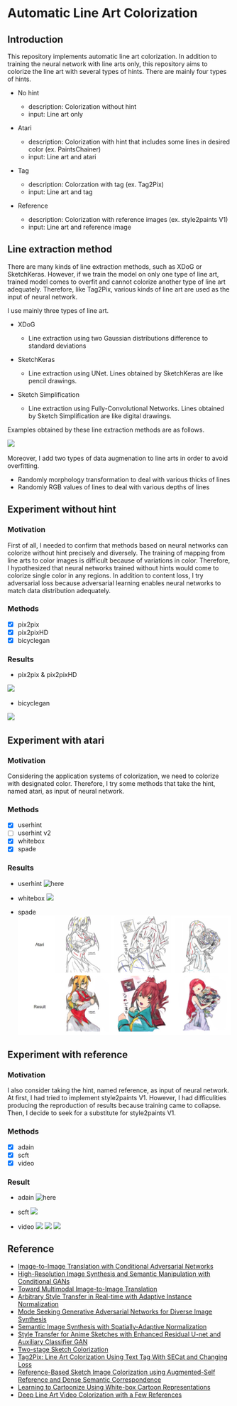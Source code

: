 # Automatic Line Art Colorization

## Introduction
This repository implements automatic line art colorization. In addition to training the neural network with line arts only, this repository aims to colorize the line art with several types of hints. There are mainly four types of hints.

- No hint
  - description: Colorization without hint
  - input: Line art only
  
- Atari
  - description: Colorization with hint that includes some lines in desired color (ex. PaintsChainer)
  - input: Line art and atari
  
- Tag
  - description: Colorzation with tag (ex. Tag2Pix)
  - input: Line art and tag
  
- Reference
  - description: Colorization with reference images (ex. style2paints V1)
  - input: Line art and reference image
  
## Line extraction method
There are many kinds of line extraction methods, such as XDoG or SketchKeras. However, if we train the model on only one type of line art, trained model comes to overfit and cannot colorize another type of line art adequately. Therefore, like Tag2Pix, various kinds of line art are used as the input of neural network.

I use mainly three types of line art.

- XDoG
  - Line extraction using two Gaussian distributions difference to standard deviations
  
- SketchKeras
  - Line extraction using UNet. Lines obtained by SketchKeras are like pencil drawings.
  
- Sketch Simplification
  - Line extraction using Fully-Convolutional Networks. Lines obtained by Sketch Simplification are like digital drawings.

Examples obtained by these line extraction methods are as follows.  

![](./Data/lineart.png)

Moreover, I add two types of data augmenation to line arts in order to avoid overfitting.

- Randomly morphology transformation to deal with various thicks of lines
- Randomly RGB values of lines to deal with various depths of lines

## Experiment without hint

### Motivation
First of all, I needed to confirm that methods based on neural networks can colorize without hint precisely and diversely. The training of mapping from line arts to color images is difficult because of variations in color. Therefore, I hypothesized that neural networks trained without hints would come to colorize single color in any regions. In addition to content loss, I try adversarial loss because adversarial learning enables neural networks to match data distribution adequately.

### Methods
- [x] pix2pix
- [x] pix2pixHD
- [X] bicyclegan

### Results
- pix2pix & pix2pixHD

![](./Data/nohint_comparison.png)

- bicyclegan

![](./nohint_bicyclegan/data/result1.png)

## Experiment with atari

### Motivation
Considering the application systems of colorization, we need to colorize with designated color. Therefore, I try some methods that take the hint, named atari, as input of neural network.

### Methods
- [x] userhint
- [ ] userhint v2
- [x] whitebox
- [x] spade

### Results
- userhint
![here](./atari_userhint/data/result2.png)

- whitebox
![](./atari_whitebox/data/result2.png)

- spade
![](./atari_spade/data/result1.png)

## Experiment with reference

### Motivation
I also consider taking the hint, named reference, as input of neural network. At first, I had tried to implement style2paints V1. However, I had difficulities producing the reproduction of results because training came to collapse. Then, I decide to seek for a substitute for style2paints V1.

### Methods
- [x] adain
- [x] scft
- [x] video

### Result
- adain
![here](./reference_adain/data/res1.png)

- scft
![](./reference_scft/data/result2.png)

- video
![](./reference_video/data/never_color1.gif)
![](./reference_video/data/sakura1_color1.gif)
![](./reference_video/data/rayearth1_color1.gif)

## Reference
- [Image-to-Image Translation with Conditional Adversarial Networks](https://arxiv.org/pdf/1611.07004.pdf)
- [High-Resolution Image Synthesis and Semantic Manipulation with Conditional GANs](https://arxiv.org/pdf/1711.11585.pdf)
- [Toward Multimodal Image-to-Image Translation](https://arxiv.org/pdf/1711.11586.pdf)
- [Arbitrary Style Transfer in Real-time with Adaptive Instance Normalization](https://arxiv.org/pdf/1703.06868.pdf)
- [Mode Seeking Generative Adversarial Networks for Diverse Image Synthesis](https://arxiv.org/pdf/1903.05628.pdf)
- [Semantic Image Synthesis with Spatially-Adaptive Normalization](https://arxiv.org/pdf/1903.07291.pdf)
- [Style Transfer for Anime Sketches with Enhanced Residual U-net and Auxiliary Classifier GAN](https://arxiv.org/pdf/1706.03319.pdf)
- [Two-stage Sketch Colorization](http://www.cse.cuhk.edu.hk/~ttwong/papers/colorize/colorize.pdf)
- [Tag2Pix: Line Art Colorization Using Text Tag With SECat and Changing Loss](https://openaccess.thecvf.com/content_ICCV_2019/papers/Kim_Tag2Pix_Line_Art_Colorization_Using_Text_Tag_With_SECat_and_ICCV_2019_paper.pdf)
- [Reference-Based Sketch Image Colorization using Augmented-Self Reference and Dense Semantic Correspondence](https://arxiv.org/pdf/2005.05207.pdf)
- [Learning to Cartoonize Using White-box Cartoon Representations](https://github.com/SystemErrorWang/White-box-Cartoonization/blob/master/paper/06791.pdf)
- [Deep Line Art Video Colorization with a Few References](https://arxiv.org/pdf/2003.10685.pdf)
